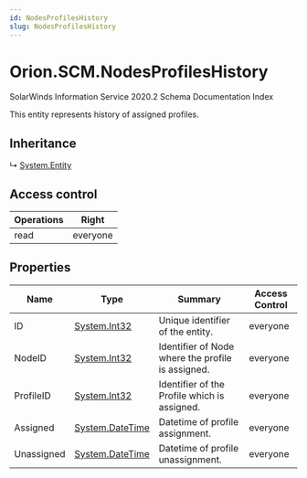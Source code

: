 ```yaml
---
id: NodesProfilesHistory
slug: NodesProfilesHistory
---
```


# Orion.SCM.NodesProfilesHistory

SolarWinds Information Service 2020.2 Schema Documentation Index

This entity represents history of assigned profiles.

## Inheritance

↳ [System.Entity](./../System/Entity)

## Access control

| Operations | Right |
| ------ | ------ |
| read | everyone |

## Properties

| Name | Type | Summary | Access Control |
| ------ | ------ | ------ | ------ |
| ID | [System.Int32](https://docs.microsoft.com/en-us/dotnet/api/system.int32) | Unique identifier of the entity. | everyone |
| NodeID | [System.Int32](https://docs.microsoft.com/en-us/dotnet/api/system.int32) | Identifier of Node where the profile is assigned. | everyone |
| ProfileID | [System.Int32](https://docs.microsoft.com/en-us/dotnet/api/system.int32) | Identifier of the Profile which is assigned. | everyone |
| Assigned | [System.DateTime](https://docs.microsoft.com/en-us/dotnet/api/system.datetime) | Datetime of profile assignment. | everyone |
| Unassigned | [System.DateTime](https://docs.microsoft.com/en-us/dotnet/api/system.datetime) | Datetime of profile unassignment. | everyone |

